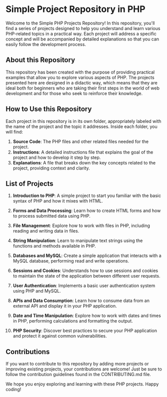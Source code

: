 # Simple Project Repository in PHP

Welcome to the Simple PHP Projects Repository! In this repository, you'll find a series of projects designed to help you understand and learn various PHP-related topics in a practical way. Each project will address a specific concept and will be accompanied by detailed explanations so that you can easily follow the development process.

## About this Repository

This repository has been created with the purpose of providing practical examples that allow you to explore various aspects of PHP. The projects presented here are designed in a didactic way, which means that they are ideal both for beginners who are taking their first steps in the world of web development and for those who seek to reinforce their knowledge.

## How to Use this Repository

Each project in this repository is in its own folder, appropriately labeled with the name of the project and the topic it addresses. Inside each folder, you will find:

1. **Source Code**: The PHP files and other related files needed for the project.
2. **Instructions**: A detailed instructions file that explains the goal of the project and how to develop it step by step.
3. **Explanations**: A file that breaks down the key concepts related to the project, providing context and clarity.

## List of Projects

1. **Introduction to PHP**: A simple project to start you familiar with the basic syntax of PHP and how it mixes with HTML.

2. **Forms and Data Processing**: Learn how to create HTML forms and how to process submitted data using PHP.

3. **File Management**: Explore how to work with files in PHP, including reading and writing data in files.

4. **String Manipulation**: Learn to manipulate text strings using the functions and methods available in PHP.

5. **Databases and MySQL**: Create a simple application that interacts with a MySQL database, performing read and write operations.

6. **Sessions and Cookies**: Understands how to use sessions and cookies to maintain the state of the application between different user requests.

7. **User Authentication**: Implements a basic user authentication system using PHP and MySQL.

8. **APIs and Data Consumption**: Learn how to consume data from an external API and display it in your PHP application.

9. **Date and Time Manipulation**: Explore how to work with dates and times in PHP, performing calculations and formatting the output.

10. **PHP Security**: Discover best practices to secure your PHP application and protect it against common vulnerabilities.

## Contributions

If you want to contribute to this repository by adding more projects or improving existing projects, your contributions are welcome! Just be sure to follow the contribution guidelines found in the CONTRIBUTING.md file.

We hope you enjoy exploring and learning with these PHP projects. Happy coding!
